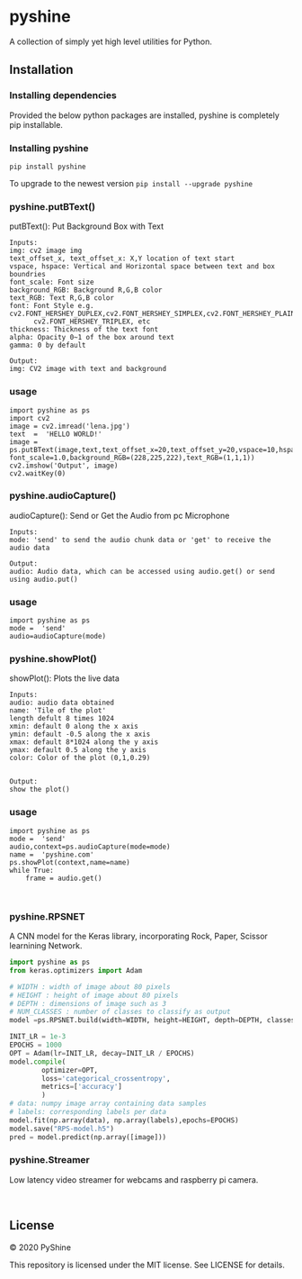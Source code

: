 # pyshine

A collection of simply yet high level utilities for Python.

## Installation

### Installing dependencies

Provided the below python packages are installed, pyshine is completely pip installable.



### Installing pyshine

`pip install pyshine`

To upgrade to the newest version
`pip install --upgrade pyshine`


### pyshine.putBText()

putBText(): Put Background Box with Text

```
Inputs:
img: cv2 image img
text_offset_x, text_offset_x: X,Y location of text start
vspace, hspace: Vertical and Horizontal space between text and box boundries
font_scale: Font size
background_RGB: Background R,G,B color
text_RGB: Text R,G,B color
font: Font Style e.g. cv2.FONT_HERSHEY_DUPLEX,cv2.FONT_HERSHEY_SIMPLEX,cv2.FONT_HERSHEY_PLAIN,cv2.FONT_HERSHEY_COMPLEX
      cv2.FONT_HERSHEY_TRIPLEX, etc
thickness: Thickness of the text font
alpha: Opacity 0~1 of the box around text
gamma: 0 by default

Output:
img: CV2 image with text and background
```

### usage



```python3
import pyshine as ps
import cv2
image = cv2.imread('lena.jpg')
text  =  'HELLO WORLD!'
image =  ps.putBText(image,text,text_offset_x=20,text_offset_y=20,vspace=10,hspace=10, font_scale=1.0,background_RGB=(228,225,222),text_RGB=(1,1,1))
cv2.imshow('Output', image)
cv2.waitKey(0)
```



### pyshine.audioCapture()

audioCapture(): Send or Get the Audio from pc Microphone

```
Inputs:
mode: 'send' to send the audio chunk data or 'get' to receive the audio data

Output:
audio: Audio data, which can be accessed using audio.get() or send using audio.put()
```

### usage

```python3
import pyshine as ps
mode =  'send'
audio=audioCapture(mode)

```

### pyshine.showPlot()

showPlot(): Plots the live data 

```
Inputs:
audio: audio data obtained 
name: 'Tile of the plot'
length defult 8 times 1024
xmin: default 0 along the x axis
ymin: default -0.5 along the x axis
xmax: default 8*1024 along the y axis
ymax: default 0.5 along the y axis
color: Color of the plot (0,1,0.29)


Output:
show the plot()
```

### usage

```python3
import pyshine as ps
mode =  'send'
audio,context=ps.audioCapture(mode=mode)
name =  'pyshine.com'
ps.showPlot(context,name=name)
while True:
	frame = audio.get()



```

### pyshine.RPSNET

A CNN model for the Keras library, incorporating Rock, Paper, Scissor learnining Network.

```python
import pyshine as ps
from keras.optimizers import Adam

# WIDTH : width of image about 80 pixels
# HEIGHT : height of image about 80 pixels
# DEPTH : dimensions of image such as 3
# NUM_CLASSES : number of classes to classify as output
model =ps.RPSNET.build(width=WIDTH, height=HEIGHT, depth=DEPTH, classes=NUM_CLASSES)
```

```python
INIT_LR = 1e-3
EPOCHS = 1000
OPT = Adam(lr=INIT_LR, decay=INIT_LR / EPOCHS)
model.compile(
		optimizer=OPT,
		loss='categorical_crossentropy',
		metrics=['accuracy']
		)
# data: numpy image array containing data samples
# labels: corresponding labels per data
model.fit(np.array(data), np.array(labels),epochs=EPOCHS)
model.save("RPS-model.h5")
pred = model.predict(np.array([image]))

```

### pyshine.Streamer

Low latency video streamer for webcams and raspberry pi camera.

​		













## License

© 2020 PyShine

This repository is licensed under the MIT license. See LICENSE for details.